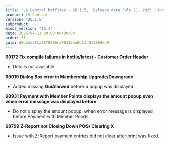 ```yaml
---
title: "LS Central hotfixes - 26.1.5,  Release date July 11, 2025 - Hotfixes"
product: LS Central
version: "26.1.5"
subproduct: 
minor_version: "26.1"
date: 2025-07-11 00:00:00+00:00
order: 31
guid: d8de3a281af870686ca88413ea8b134013804eb9
---
```


<strong>69172 Fix compile failures in hotfix/latest - Customer Order Header</strong>
<ul><li>Details not available.</li></ul>
<strong>69019 Dialog Box error in Membership Upgrade/Downgrade</strong>
<ul><li>Added missing <b>GuiAllowed</b> before a popup was displayed.</li></ul>
<strong>68931 Payment with Member Points displays the amount popup even when error message was displayed before</strong>
<ul><li>Do not display the amount popup, when error message is displayed before Payment with Member Points.</li></ul>
<strong>68799 Z-Report not Closing Down POS/ Clearing X</strong>
<ul><li>Issue with Z-Report payment entries did not clear after print was fixed.</li></ul>
